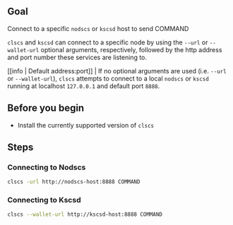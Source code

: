 ## Goal

Connect to a specific `nodscs` or `kscsd` host to send COMMAND

`clscs` and `kscsd` can connect to a specific node by using the `--url` or `--wallet-url` optional arguments, respectively, followed by the http address and port number these services are listening to.

[[info | Default address:port]]
| If no optional arguments are used (i.e. `--url` or `--wallet-url`), `clscs` attempts to connect to a local `nodscs` or `kscsd` running at localhost `127.0.0.1` and default port `8888`.

## Before you begin

* Install the currently supported version of `clscs`

## Steps
### Connecting to Nodscs

```sh
clscs -url http://nodscs-host:8888 COMMAND
```

### Connecting to Kscsd

```sh
clscs --wallet-url http://kscsd-host:8888 COMMAND
```
